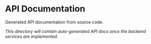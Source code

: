 # API Documentation

Generated API documentation from source code.

*This directory will contain auto-generated API docs once the backend services are implemented.*

